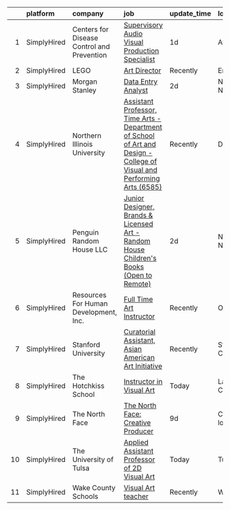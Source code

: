 

|    | platform    | company                                    | job                                                                                                                                                                                                                           | update_time   | location             |
|---:|:------------|:-------------------------------------------|:------------------------------------------------------------------------------------------------------------------------------------------------------------------------------------------------------------------------------|:--------------|:---------------------|
|  1 | SimplyHired | Centers for Disease Control and Prevention | [Supervisory Audio Visual Production Specialist](https://www.simplyhired.com/job/3fFY6zXs773UxAXebwDXT-XkqD6oFIJNMWXxbpG4QGCpJipKnMV2RQ?q=visual+art)                                                                         | 1d            | Atlanta, GA          |
|  2 | SimplyHired | LEGO                                       | [Art Director](https://www.simplyhired.com/job/YGXRz54bgeaJm-6wthFhQvfM0uo0hzv0wDN765J9rUP-LL82q5ZbvA?q=visual+art)                                                                                                           | Recently      | Enfield, CT          |
|  3 | SimplyHired | Morgan Stanley                             | [Data Entry Analyst](https://www.simplyhired.com/job/1ooZSPuZO7lRFVMDLYZc9jH0sGpJZBTj0dDykc5lxznE5X5slnumwA?q=visual+art)                                                                                                     | 2d            | New York, NY         |
|  4 | SimplyHired | Northern Illinois University               | [Assistant Professor, Time Arts - Department of School of Art and Design - College of Visual and Performing Arts (6585)](https://www.simplyhired.com/job/Emx1pGZlk73Hdm91pV9K_iwrYqmsHInC5L8e5sdwVHmnBkqjWf2vuQ?q=visual+art) | Recently      | DeKalb, IL           |
|  5 | SimplyHired | Penguin Random House LLC                   | [Junior Designer, Brands & Licensed Art - Random House Children's Books (Open to Remote)](https://www.simplyhired.com/job/gH3waUaaEZWiJ28DEHFm7xKrgWmuMXpgd-FdbKc3X12hyKTLyKUXBQ?q=visual+art)                                | 2d            | New York, NY         |
|  6 | SimplyHired | Resources For Human Development, Inc.      | [Full Time Art Instructor](https://www.simplyhired.com/job/iuC3MA48Jhknta3p8YqdnT3AaBc2Z-0FK2qgzWeSEzIllMq_fOAQXA?q=visual+art)                                                                                               | Recently      | Omaha, NE            |
|  7 | SimplyHired | Stanford University                        | [Curatorial Assistant, Asian American Art Initiative](https://www.simplyhired.com/job/2KkJR_XyEKP-OlJ92TahAiola6zSpoIoA2Gb2DgyTetj76zDfWMReA?q=visual+art)                                                                    | Recently      | Stanford, CA         |
|  8 | SimplyHired | The Hotchkiss School                       | [Instructor in Visual Art](https://www.simplyhired.com/job/LV_2LxZMR07ARActr_IvZEblw87gcGifwFnlnuzEYhwmZpbDOi5WGw?q=visual+art)                                                                                               | Today         | Lakeville, CT        |
|  9 | SimplyHired | The North Face                             | [The North Face: Creative Producer](https://www.simplyhired.com/job/4LkL7VFXGbbukeWYHrd5iWfLZrO-xZrB4aVJ7mXHlrg1OpMX2WH3kw?q=visual+art)                                                                                      | 9d            | Colorado +1 location |
| 10 | SimplyHired | The University of Tulsa                    | [Applied Assistant Professor of 2D Visual Art](https://www.simplyhired.com/job/Tv4GjKMndV97stE2F-yA8vXrtpT4Co8PsovKqBUS5kMdQwLWjiqDgQ?q=visual+art)                                                                           | Today         | Tulsa, OK            |
| 11 | SimplyHired | Wake County Schools                        | [Visual Art teacher](https://www.simplyhired.com/job/ONdhPMJl9UzvXjABJhYmc_llZ7vDiD3U3wkZLIZ0TJPF8y9-ee5NJw?q=visual+art)                                                                                                     | Recently      | Wendell, NC          |